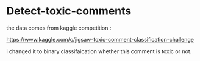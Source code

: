 # Detect-toxic-comments

the data comes from kaggle competition :

https://www.kaggle.com/c/jigsaw-toxic-comment-classification-challenge

i changed it to binary classifaication whether this comment is toxic or not.
